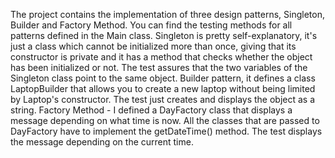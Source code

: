 The project contains the implementation of three design patterns, Singleton, Builder and Factory Method.
You can find the testing methods for all patterns defined in the Main class. 
Singleton is pretty self-explanatory, it's just a class which cannot be initialized more than once, giving that its constructor is private and it has a method that checks whether the object has been initialized or not. The test assures that the two variables of the Singleton class point to the same object.
Builder pattern, it defines a class LaptopBuilder that allows you to create a new laptop without being limited by Laptop's constructor. The test just creates and displays the object as a string.
Factory Method - I defined a DayFactory class that displays a message depending on what time is now. All the classes that are passed to DayFactory have to implement the getDateTime() method. The test displays the message depending on the current time.